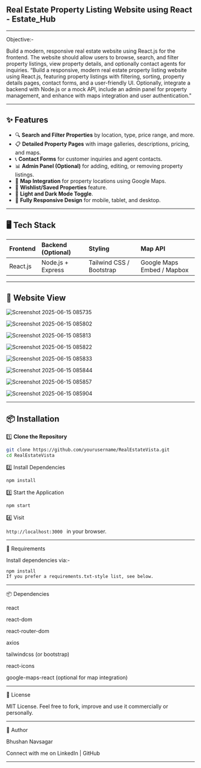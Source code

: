 ## Real Estate Property Listing Website using React - Estate_Hub

---

Objective:-

Build a modern, responsive real estate website using React.js for the frontend. The website should allow users to browse, search, and filter property listings, view property details, and optionally contact agents for inquiries.
“Build a responsive, modern real estate property listing website using React.js, featuring property listings with filtering, sorting, property details pages, contact forms, and a user-friendly UI. Optionally, integrate a backend with Node.js or a mock API, include an admin panel for property management, and enhance with maps integration and user authentication."

---

## ✨ Features

- 🔍 **Search and Filter Properties** by location, type, price range, and more.
- 📋 **Detailed Property Pages** with image galleries, descriptions, pricing, and maps.
- 📞 **Contact Forms** for customer inquiries and agent contacts.
- 📊 **Admin Panel (Optional)** for adding, editing, or removing property listings.
- 📍 **Map Integration** for property locations using Google Maps.
- 💾 **Wishlist/Saved Properties** feature.
- 🌙 **Light and Dark Mode Toggle**.
- 📱 **Fully Responsive Design** for mobile, tablet, and desktop.

---

## 🖥️ Tech Stack

| Frontend       | Backend (Optional) | Styling         | Map API        |
|:---------------|:------------------|:----------------|:----------------|
| React.js        | Node.js + Express  | Tailwind CSS / Bootstrap | Google Maps Embed / Mapbox |

---

## 📸 Website View

![Screenshot 2025-06-15 085735](https://github.com/user-attachments/assets/aa565d93-825f-499b-86fe-2648e6f7e5a3)

![Screenshot 2025-06-15 085802](https://github.com/user-attachments/assets/d7c72d19-42b2-4e68-be78-82c043b6a16f)

![Screenshot 2025-06-15 085813](https://github.com/user-attachments/assets/bc55fda9-5d9e-4ad6-a094-8fdb800200fa)

![Screenshot 2025-06-15 085822](https://github.com/user-attachments/assets/97e546a1-a463-4029-9dba-afb90e7a1a66)

![Screenshot 2025-06-15 085833](https://github.com/user-attachments/assets/6f747286-5ce2-433d-bae8-9051dd35ee50)

![Screenshot 2025-06-15 085844](https://github.com/user-attachments/assets/16bf02d3-fac2-4776-ba28-4b03c476f6c4)

![Screenshot 2025-06-15 085857](https://github.com/user-attachments/assets/6e9d48c3-72b1-4c16-addb-3028c3d51ff8)

![Screenshot 2025-06-15 085904](https://github.com/user-attachments/assets/2ccac103-a8a3-494e-9bdc-eee60c33eb4f)

---

## 📦 Installation

1️⃣ **Clone the Repository**

```bash
git clone https://github.com/yourusername/RealEstateVista.git
cd RealEstateVista
```

2️⃣ Install Dependencies
```bash
npm install
```

3️⃣ Start the Application

```bash
npm start
```

4️⃣ Visit

```http://localhost:3000 ```
in your browser.

 ---
 
📄 Requirements

Install dependencies via:-

```bash
npm install
If you prefer a requirements.txt-style list, see below.
```
---

📦 Dependencies

react

react-dom

react-router-dom

axios

tailwindcss (or bootstrap)

react-icons

google-maps-react (optional for map integration)

---

📜 License

MIT License.
Feel free to fork, improve and use it commercially or personally.

---

💖 Author

Bhushan Navsagar

Connect with me on LinkedIn | GitHub

---
